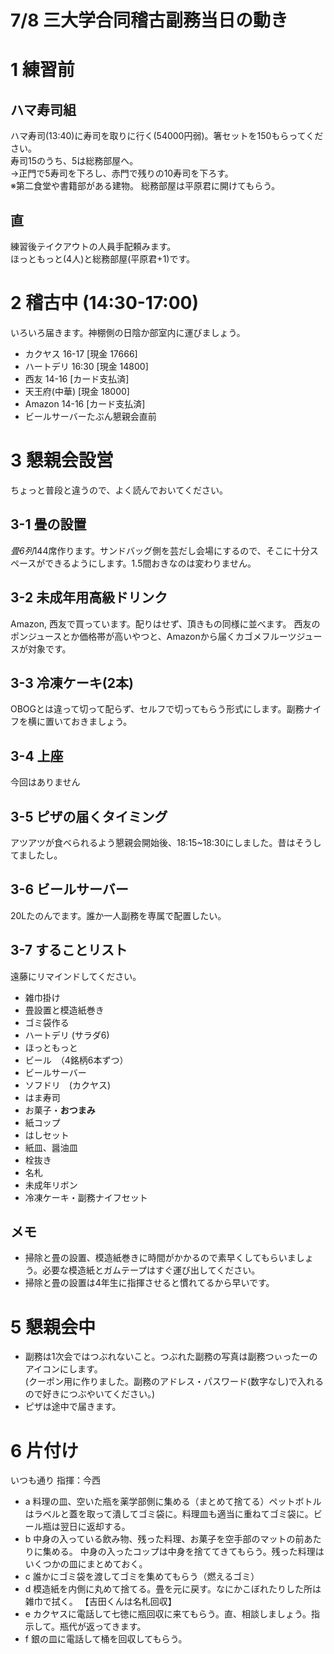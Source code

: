 # 7/8 三大学合同稽古副務当日の動き

# 1 練習前
## ハマ寿司組
ハマ寿司(13:40)に寿司を取りに行く(54000円弱)。箸セットを150もらってください。  
寿司15のうち、5は総務部屋へ。  
→正門で5寿司を下ろし、赤門で残りの10寿司を下ろす。  
※第二食堂や書籍部がある建物。
総務部屋は平原君に開けてもらう。

## 直
練習後テイクアウトの人員手配頼みます。  
ほっともっと(4人)と総務部屋(平原君+1)です。

# 2 稽古中 (14:30-17:00)
いろいろ届きます。神棚側の日陰か部室内に運びましょう。
- カクヤス 16-17 [現金 17666]
- ハートデリ 16:30 [現金 14800]
- 西友 14-16 [カード支払済]
- 天王府(中華) [現金 18000]
- Amazon 14-16 [カード支払済]
- ビールサーバーたぶん懇親会直前

# 3 懇親会設営
ちょっと普段と違うので、よく読んでおいてください。

## 3-1 畳の設置
*畳6列*144席作ります。サンドバッグ側を芸だし会場にするので、そこに十分スペースができるようにします。1.5間おきなのは変わりません。

## 3-2 未成年用高級ドリンク
Amazon, 西友で買っています。配りはせず、頂きもの同様に並べます。
西友のポンジュースとか価格帯が高いやつと、Amazonから届くカゴメフルーツジュースが対象です。

## 3-3 冷凍ケーキ(2本)
OBOGとは違って切って配らず、セルフで切ってもらう形式にします。副務ナイフを横に置いておきましょう。

## 3-4 上座
今回はありません

## 3-5 ピザの届くタイミング
アツアツが食べられるよう懇親会開始後、18:15~18:30にしました。昔はそうしてましたし。  

## 3-6 ビールサーバー
20Lたのんでます。誰か一人副務を専属で配置したい。

## 3-7 することリスト
遠藤にリマインドしてください。
- 雑巾掛け
- 畳設置と模造紙巻き
- ゴミ袋作る
- ハートデリ (サラダ6)
- ほっともっと
- ビール　（4銘柄6本ずつ）
- ビールサーバー
- ソフドリ　(カクヤス)
- はま寿司
- お菓子・__おつまみ__
- 紙コップ
- はしセット
- 紙皿、醤油皿
- 栓抜き
- 名札
- 未成年リボン
- 冷凍ケーキ・副務ナイフセット

## メモ
- 掃除と畳の設置、模造紙巻きに時間がかかるので素早くしてもらいましょう。必要な模造紙とガムテープはすぐ運び出してください。
- 掃除と畳の設置は4年生に指揮させると慣れてるから早いです。


# 5 懇親会中
- 副務は1次会ではつぶれないこと。つぶれた副務の写真は副務つぃったーのアイコンにします。  
(クーポン用に作りました。副務のアドレス・パスワード(数字なし)で入れるので好きにつぶやいてください。)
- ピザは途中で届きます。

# 6 片付け
いつも通り
指揮：今西
- a 料理の皿、空いた瓶を薬学部側に集める（まとめて捨てる）ペットボトルはラベルと蓋を取って潰してゴミ袋に。料理皿も適当に重ねてゴミ袋に。ビール瓶は翌日に返却する。
- b 中身の入っている飲み物、残った料理、お菓子を空手部のマットの前あたりに集める。
中身の入ったコップは中身を捨ててきてもらう。残った料理はいくつかの皿にまとめておく。
- c 誰かにゴミ袋を渡してゴミを集めてもらう（燃えるゴミ）
- d 模造紙を内側に丸めて捨てる。畳を元に戻す。なにかこぼれたりした所は雑巾で拭く。
【吉田くんは名札回収】
- e カクヤスに電話して七徳に瓶回収に来てもらう。直、相談しましょう。指示して。瓶代が返ってきます。
- f 銀の皿に電話して桶を回収してもらう。